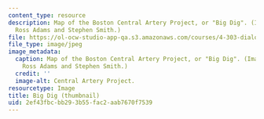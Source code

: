```yaml
---
content_type: resource
description: Map of the Boston Central Artery Project, or "Big Dig". (Image courtesy
  Ross Adams and Stephen Smith.)
file: https://ol-ocw-studio-app-qa.s3.amazonaws.com/courses/4-303-dialogue-in-art-architecture-and-urbanism-fall-2003/2ef43fbcbb293b55fac2aab7670f7539_4-303f03-th.jpg
file_type: image/jpeg
image_metadata:
  caption: Map of the Boston Central Artery Project, or "Big Dig". (Image courtesy
    Ross Adams and Stephen Smith.)
  credit: ''
  image-alt: Central Artery Project.
resourcetype: Image
title: Big Dig (thumbnail)
uid: 2ef43fbc-bb29-3b55-fac2-aab7670f7539
---
```

